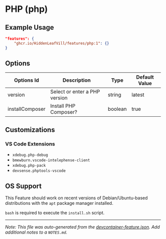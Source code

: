 
# PHP (php)



## Example Usage

```json
"features": {
    "ghcr.io/HiddenLeafVill/features/php:1": {}
}
```

## Options

| Options Id | Description | Type | Default Value |
|-----|-----|-----|-----|
| version | Select or enter a PHP version | string | latest |
| installComposer | Install PHP Composer? | boolean | true |

## Customizations

### VS Code Extensions

- `xdebug.php-debug`
- `bmewburn.vscode-intelephense-client`
- `xdebug.php-pack`
- `devsense.phptools-vscode`



## OS Support

This Feature should work on recent versions of Debian/Ubuntu-based distributions with the `apt` package manager installed.

`bash` is required to execute the `install.sh` script.


---

_Note: This file was auto-generated from the [devcontainer-feature.json](https://github.com/HiddenLeafVill/features/blob/main/src/php/devcontainer-feature.json).  Add additional notes to a `NOTES.md`._
